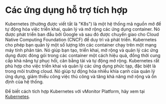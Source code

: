 # Các ứng dụng hỗ trợ tích hợp

Kubernetes (thường được viết tắt là "K8s") là một hệ thống mã nguồn mở để tự động hóa việc triển khai, quản lý và mở rộng các ứng dụng container. Nó được phát triển ban đầu bởi Google và sau đó được chuyển giao cho Cloud Native Computing Foundation (CNCF) để duy trì và phát triển. Kubernetes cho phép bạn quản lý một số lượng lớn các container chạy trên một mạng máy tính phân tán. Nó giúp bạn tạo, triển khai, mở rộng và quản lý các ứng dụng được đóng gói trong các container một cách hiệu quả, đồng thời cung cấp khả năng tự phục hồi, cân bằng tải và tự động mở rộng. Kubernetes rất phù hợp cho việc triển khai và quản lý các ứng dụng phức tạp, đặc biệt là trong môi trường cloud. Nó giúp tự động hóa nhiều khía cạnh của quản lý ứng dụng, giảm thiểu công việc thủ công và tăng khả năng mở rộng và ổn định của hệ thống.

Để biết cách tích hợp Kubernetes với vMonitor Platform, hãy xem tại [Kubernetes](https://docs.vngcloud.vn/display/VPV/Kubernetes).
